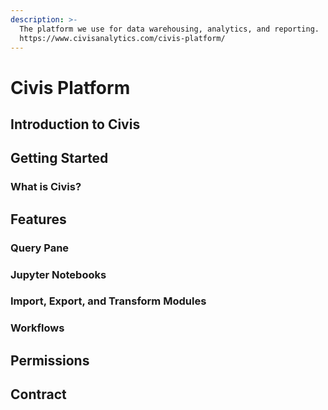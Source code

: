 ```yaml
---
description: >-
  The platform we use for data warehousing, analytics, and reporting.
  https://www.civisanalytics.com/civis-platform/
---
```


# Civis Platform

## Introduction to Civis

## Getting Started

### What is Civis?

## Features

### Query Pane

### Jupyter Notebooks

### Import, Export, and Transform Modules

### Workflows

## Permissions

## Contract

